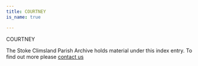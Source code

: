 ```yaml
---
title: COURTNEY
is_name: true

---
```


COURTNEY


The Stoke Climsland Parish Archive holds material under this index entry. To find out more please [contact us](/contact/)
